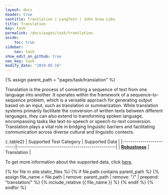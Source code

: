 ```yaml
---
layout: docs
header: true
seotitle: Translation | LangTest | John Snow Labs
title: Translation
key: task
permalink: /docs/pages/task/translation
aside:
    toc: true
sidebar:
    nav: task
show_edit_on_github: true
nav_key: task
modify_date: "2019-05-16"
---
```


<div class="main-docs" markdown="1">

{% assign parent_path = "pages/task/translation" %}


Translation is the process of converting a sequence of text from one language into another. It operates within the framework of a sequence-to-sequence problem, which is a versatile approach for generating output based on an input, such as translation or summarization. While translation systems primarily facilitate the conversion of written texts between different languages, they can also extend to transforming spoken language, encompassing tasks like text-to-speech or speech-to-text conversion. Translation plays a vital role in bridging linguistic barriers and facilitating communication across diverse cultural and linguistic contexts.


</div>

<div class="h3-box" markdown="1">

{:.table2}
| Supported Test Category | Supported Data                                  |
|-------------------------|-------------------------------------------------|
| [**Robustness**](/docs/pages/tests/test#robustness-tests)          | Translation |


To get more information about the supported data, click [here](/docs/pages/docs/data).

{% for file in site.static_files %}
    {% if file.path contains parent_path %}
        {% assign file_name = file.path | remove:  parent_path | remove:  "/" | prepend: "translation/" %}
        {% include_relative {{ file_name }} %}
    {% endif %}
{% endfor %}

</div>